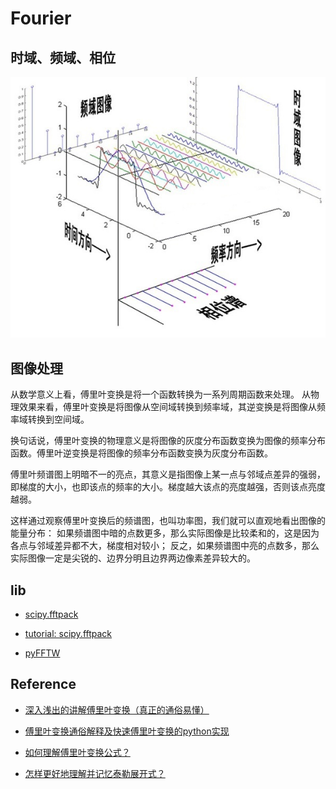 # Fourier


## 时域、频域、相位

![fourier_1](./fourier_1.jpg)


## 图像处理

从数学意义上看，傅里叶变换是将一个函数转换为一系列周期函数来处理。
从物理效果来看，傅里叶变换是将图像从空间域转换到频率域，其逆变换是将图像从频率域转换到空间域。

换句话说，傅里叶变换的物理意义是将图像的灰度分布函数变换为图像的频率分布函数。傅里叶逆变换是将图像的频率分布函数变换为灰度分布函数。

傅里叶频谱图上明暗不一的亮点，其意义是指图像上某一点与邻域点差异的强弱，
即梯度的大小，也即该点的频率的大小。梯度越大该点的亮度越强，否则该点亮度越弱。

这样通过观察傅里叶变换后的频谱图，也叫功率图，我们就可以直观地看出图像的能量分布：
如果频谱图中暗的点数更多，那么实际图像是比较柔和的，这是因为各点与邻域差异都不大，梯度相对较小；
反之，如果频谱图中亮的点数多，那么实际图像一定是尖锐的、边界分明且边界两边像素差异较大的。


## lib

* [scipy.fftpack](https://docs.scipy.org/doc/scipy/reference/fftpack.html)

* [tutorial: scipy.fftpack](https://docs.scipy.org/doc/scipy/reference/tutorial/fftpack.html)

* [pyFFTW](http://hgomersall.github.io/pyFFTW/index.html)


## Reference

* [深入浅出的讲解傅里叶变换（真正的通俗易懂）](https://www.cnblogs.com/h2zZhou/p/8405717.html)

* [傅里叶变换通俗解释及快速傅里叶变换的python实现](https://www.cnblogs.com/tianqizhi/p/10850377.html)

* [如何理解傅里叶变换公式？](https://www.zhihu.com/question/19714540/answer/514107420)

* [怎样更好地理解并记忆泰勒展开式？](https://www.zhihu.com/question/25627482/answer/313088784)
